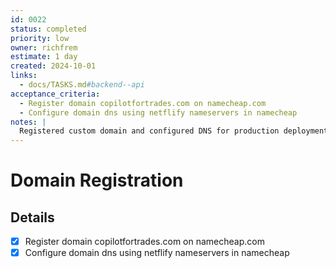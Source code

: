 ```yaml
---
id: 0022
status: completed
priority: low
owner: richfrem
estimate: 1 day
created: 2024-10-01
links:
  - docs/TASKS.md#backend--api
acceptance_criteria:
  - Register domain copilotfortrades.com on namecheap.com
  - Configure domain dns using netflify nameservers in namecheap
notes: |
  Registered custom domain and configured DNS for production deployment.
---
```


# Domain Registration

## Details
- [x] Register domain copilotfortrades.com on namecheap.com
- [x] Configure domain dns using netflify nameservers in namecheap
